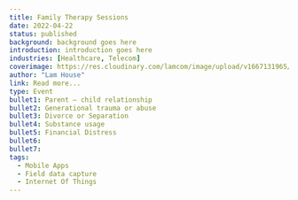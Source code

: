 ```yaml
---
title: Family Therapy Sessions
date: 2022-04-22
status: published
background: background goes here
introduction: introduction goes here
industries: [Healthcare, Telecom]
coverimage: https://res.cloudinary.com/lamcom/image/upload/v1667131965/mindbeyond/icon/group-therapy_ndigk1.png
author: "Lam House"
link: Read more...
type: Event
bullet1: Parent – child relationship
bullet2: Generational trauma or abuse
bullet3: Divorce or Separation
bullet4: Substance usage 
bullet5: Financial Distress
bullet6: 
bullet7: 
tags:
  - Mobile Apps
  - Field data capture
  - Internet Of Things
---
```

<!--more-->

